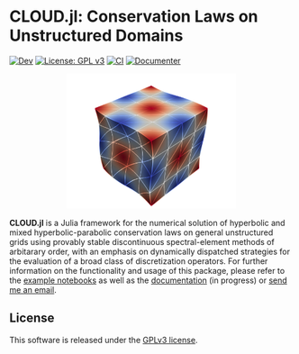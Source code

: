 # CLOUD.jl: Conservation Laws on Unstructured Domains

[![Dev](https://img.shields.io/badge/docs-dev-blue.svg)](https://tjbmontoya.com/CLOUD.jl/dev/) [![License: GPL v3](https://img.shields.io/badge/License-GPLv3-blue.svg)](https://www.gnu.org/licenses/gpl-3.0)
[![CI](https://github.com/tristanmontoya/CLOUD.jl/actions/workflows/ci.yml/badge.svg)](https://github.com/tristanmontoya/CLOUD.jl/actions/workflows/ci.yml) [![Documenter](https://github.com/tristanmontoya/CLOUD.jl/actions/workflows/documenter.yml/badge.svg)](https://github.com/tristanmontoya/CLOUD.jl/actions/workflows/documenter.yml) 
<p align=center>
<img src="visualization.png" alt="drawing" style="width:300px;"/>

**CLOUD.jl** is a Julia framework for the numerical solution of hyperbolic and mixed hyperbolic-parabolic conservation laws on general unstructured grids using provably stable discontinuous spectral-element methods of arbitarary order, with an emphasis on dynamically dispatched strategies for the evaluation of a broad class of discretization operators. For further information on the functionality and usage of this package, please refer to the [example notebooks](https://nbviewer.org/github/tristanmontoya/CLOUD.jl/tree/main/examples/) as well as the [documentation](https://tjbmontoya.com/CLOUD.jl/dev/) (in progress) or [send me an email](mailto:tristan.montoya@mail.utoronto.ca).

## License

This software is released under the [GPLv3 license](https://www.gnu.org/licenses/gpl-3.0.en.html).